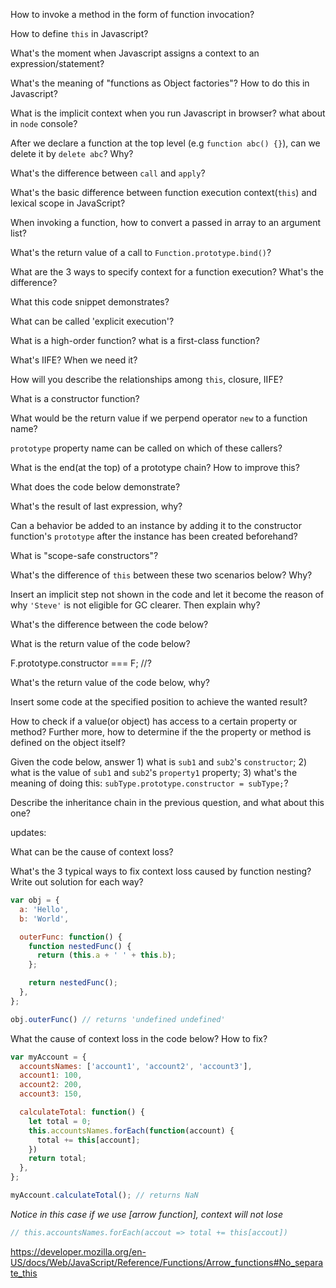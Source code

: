 
How to invoke a method in the form of function invocation?

How to define `this` in Javascript?

What's the moment when Javascript assigns a context to an expression/statement?

What's the meaning of "functions as Object factories"? How to do this in Javascript?

What is the implicit context when you run Javascript in browser? what about in `node` console?

After we declare a function at the top level (e.g `function abc() {}`), can we delete it by `delete abc`? Why?

What's the difference between `call` and `apply`?

What's the basic difference between function execution context(`this`) and lexical scope in JavaScript?

When invoking a function, how to convert a passed in array to an argument list?

What's the return value of a call to `Function.prototype.bind()`?

What are the 3 ways to specify context for a function execution? What's the difference?

What this code snippet demonstrates?

What can be called 'explicit execution'?

What is a high-order function? what is a first-class function?

What's IIFE? When we need it?

How will you describe the relationships among `this`, closure, IIFE?

What is a constructor function?

What would be the return value if we perpend operator `new` to a function name?

`prototype` property name can be called on which of these callers?

What is the end(at the top) of a prototype chain? How to improve this?

What does the code below demonstrate?

What's the result of last expression, why?

Can a behavior be added to an instance by adding it to the constructor function's `prototype` after the instance has been created beforehand?

What is "scope-safe constructors"?

What's the difference of `this` between these two scenarios below? Why?

Insert an implicit step not shown in the code and let it become the reason of why `'Steve'` is not eligible for GC clearer. Then explain why?

What's the difference between the code below?

What is the return value of the code below?

F.prototype.constructor === F; //?

What's the return value of the code below, why?

Insert some code at the specified position to achieve the wanted result?

How to check if a value(or object) has access to a certain property or method? Further more, how to determine if the the property or method is defined on the object itself?

Given the code below, answer 1) what is `sub1` and `sub2`'s `constructor`; 2) what is the value of `sub1` and `sub2`'s `property1` property; 3) what's the meaning of doing this: `subType.prototype.constructor = subType;`?

Describe the inheritance chain in the previous question, and what about this one?

updates:

What can be the cause of context loss?

What's the 3 typical ways to fix context loss caused by function nesting? Write out solution for each way?

```js
var obj = {
  a: 'Hello',
  b: 'World',

  outerFunc: function() {
    function nestedFunc() {
      return (this.a + ' ' + this.b);
    };

    return nestedFunc();
  },
};

obj.outerFunc() // returns 'undefined undefined'
```

What the cause of context loss in the code below? How to fix?

```js
var myAccount = {
  accountsNames: ['account1', 'account2', 'account3'],
  account1: 100,
  account2: 200,
  account3: 150,

  calculateTotal: function() {
    let total = 0;
    this.accountsNames.forEach(function(account) {
      total += this[account];
    })
    return total;
  },
};

myAccount.calculateTotal(); // returns NaN
```

*Notice in this case if we use [arrow function], context will not lose*

```js
// this.accountsNames.forEach(accout => total += this[accout])
```
https://developer.mozilla.org/en-US/docs/Web/JavaScript/Reference/Functions/Arrow_functions#No_separate_this
